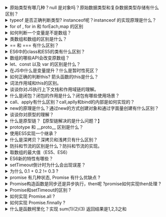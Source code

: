 <details>
<summary>原始类型有哪几种？null 是对象吗？原始数据类型和复杂数据类型存储有什么区别？</summary>
原始类型有6种，分别是undefined,null,bool,string,number,symbol(ES6新增)。

虽然 typeof null 返回的值是 object,但是null不是对象，而是基本数据类型的一种。

原始数据类型存储在栈内存，存储的是值。

复杂数据类型存储在堆内存，存储的是地址。当我们把对象赋值给另外一个变量的时候，复制的是地址，指向同一块内存空间，当其中一个对象改变时，另一个对象也会变化。
</details>
<details>
<summary>typeof 是否正确判断类型? instanceof呢？instanceof 的实现原理是什么？</summary>
首先 typeof 能够正确的判断基本数据类型，但是除了 null, typeof null输出的是对象。

但是对象来说，typeof 不能正确的判断其类型， typeof 一个函数可以输出 'function',而除此之外，输出的全是 object,这种情况下，我们无法准确的知道对象的类型。

instanceof可以准确的判断复杂数据类型，但是不能正确判断基本数据类型。(正确判断数据类型请戳：[这里](https://github.com/YvetteLau/Blog/blob/master/JS/data-type.js))

instanceof 是通过原型链判断的，A instanceof B, 在A的原型链中层层查找，是否有原型等于 B.__proto__，如果一直找到A的原型链的顶端(null;即 Object.prototype.__proto__),仍然不等于B.prototype，那么返回false，否则返回true.
instanceof的实现代码:
```js
// L instanceof R
function instance_of(L, R) {//L 表示左表达式，R 表示右表达式
  var o = R.prototype; // 取R的显式原型
  L = L.__proto__; // 取L的隐式原型
  while(true) {
    if (L === null) // 已经找到顶层
      return false;
    if (0 === L)  //当 O 严格等于 L 时，返回 true
      return false;
    L = L.__proto__; //继续向上一层原型链查找
  }
}
```
</details>
<details>
<summary>for of , for in 和 forEach,map 的区别</summary>
1.for...of循环：具有 iterator 接口，就可以用for...of循环遍历它的成员(属性值)。for...of循环可以使用的范围包括数组、Set 和 Map 结构、某些类似数组的对象、Generator 对象，以及字符串。for...of循环调用遍历器接口，数组的遍历器接口只返回具有数字索引的属性。对于普通的对象，for...of结构不能直接使用，会报错，必须部署了 Iterator 接口后才能使用。可以中断循环。

2.for...in循环：遍历对象自身的和继承的可枚举的属性, 不能直接获取属性值。可以中断循环。

3.forEach: 只能遍历数组，不能中断，没有返回值(或认为返回值是undefined)，不修改原数组。

4.map: 只能遍历数组，不能中断，返回值是修改后的数组，不修改原数组。

PS: Object.keys()：返回给定对象所有可枚举属性的字符串数组。

如还不了解 iterator 接口或 for...of, 请先阅读ES6文档: Iterator 和 for...of 循环
更多细节请戳: [这里](https://github.com/YvetteLau/Blog/blob/master/JS/for.js)
</details>
<details>
<summary>如何判断一个变量是不是数组？</summary>
1.使用 Array.isArray 判断，如果返回 true, 说明是数组

2.使用 instanceof Array 判断，如果返回true, 说明是数组

3.使用 Object.prototype.toString.call 判断，如果值是 [object Array], 说明是数组

4.通过 constructor 来判断，如果是数组，那么 arr.constructor===Array. (不准确，因为我们可以指定 obj.constructor=Array)
```js
function fn(){
  console.log(Array.isArray(arguments));  // false; 因为arguments是类数组，但不是数组
  console.log(Array.isArray([1,2,3,4])); // true
  console.log(arguments instanceof Array);// false
  console.log([1,2,3,4] instanceof Array);// true
  console.log(Object.prototype.toString.call(arguments));//[object Arguments]
  console.log(Object.prototype.toString.call([1,2,3,4])); //[object Array]
  console.log(arguments.constructor === Array); //false
  arguments.constructor = Array;
  console.log(arguments.constructor === Array);//true
  console.log(Array.isArray(arguments));  //false
}
fn(1,2,3,4);
```
</details>
<details>
<summary>类数组和数组的区别是什么？</summary>
1.拥有length属性，其它属性（索引）为非负整数（对象中的索引会被当做字符串来处理）;

2.不具有数组所具有的方法；

类数组是一个普通对象，而真实的数组是Array类型。

常见的类数组有: 函数的参数 arugments, DOM 对象列表(比如通过 document.querySelectorAll 得到的列表), jQuery 对象 (比如 $("div")).

类数组可以转换为数组:
```js
//第一种方法
Array.prototype.slice.call(arrayLike);
//第二种方法
[...arrayLike];
//第三种方法:
Array.from(arrayLike);
```
PS: 任何定义了遍历器（Iterator）接口的对象，都可以用扩展运算符转为真正的数组。

Array.from方法用于将两类对象转为真正的数组：类似数组的对象（array-like object）和可遍历（iterable）的对象。
</details>
<details>
<summary>== 和 === 有什么区别？</summary>
=== 不需要进行类型转换，只有类型相同并且值相等时，才返回 true.

== 如果两者类型不同，首先需要进行类型转换。具体流程如下:

1.首先判断两者类型是否相同，如果相等，判断值是否相等.

2.如果类型不同，进行类型转换

3.判断比较的是否是 null 或者是 undefined, 如果是, 返回 true .

4.判断两者类型是否为 string 和 number, 如果是, 将字符串转换成 number

5.判断其中一方是否为 boolean, 如果是, 将 boolean 转为 number 再进行判断

6.判断其中一方是否为 object 且另一方为 string、number 或者 symbol , 如果是, 将 object 转为原始类型再进行判断
```js
let person1 = {
  age: 25
}
let person2 = person1;
person2.age = 20;
console.log(person1 === person2); //true,注意复杂数据类型，比较的是引用地址
```
思考: []==![]
我们来分析一下: []==![] 是true还是false？

1.首先，我们需要知道 ! 优先级是高于 == (更多运算符优先级可查看: 运算符优先级)

2. ![] 引用类型转换成布尔值都是true,因此 ![]的是false

3.根据上面的比较步骤中的第五条，其中一方是 boolean，将 boolean 转为 number 再进行判断，false转换成 number，对应的值是 0.

4.根据上面比较步骤中的第六条，有一方是 number，那么将object也转换成Number,空数组转换成数字，对应的值是0.(空数组转换成数字，对应的值是0，如果数组中只有一个数字，那么转成number就是这个数字，其它情况，均为NaN)

5.0 == 0; 为true
</details>
<details>
<summary>ES6中的class和ES5的类有什么区别？</summary>
1.ES6 class 内部所有定义的方法都是不可枚举的;

2.ES6 class 必须使用 new 调用;

3.ES6 class 不存在变量提升;

4.ES6 class 默认即是严格模式;

5.ES6 class 子类必须在父类的构造函数中调用super()，这样才有this对象;ES5中类继承的关系是相反的，先有子类的this，然后用父类的方法应用在this上。
</details>
<details>
<summary>数组的哪些API会改变原数组？</summary>
修改原数组的API有:splice/reverse/fill/copyWithin/sort/push/pop/unshift/shift
不修改原数组的API有:slice/map/forEach/every/filter/reduce/entry/entries/find
</details>
<details>
<summary>let、const 以及 var 的区别是什么？</summary>
1.let 和 const 定义的变量不会出现变量提升，而 var 定义的变量会提升。

2.let 和 const 是JS中的块级作用域

3.let 和 const 不允许重复声明(会抛出错误)

4.let 和 const 定义的变量在定义语句之前，如果使用会抛出错误(形成了暂时性死区)，而 var 不会。

5.const 声明一个只读的常量。一旦声明，常量的值就不能改变(如果声明是一个对象，那么不能改变的是对象的引用地址)
</details>
<details>
<summary>在JS中什么是变量提升？什么是暂时性死区？</summary>
变量提升就是变量在声明之前就可以使用，值为undefined。

在代码块内，使用 let/const 命令声明变量之前，该变量都是不可用的(会抛出错误)。这在语法上，称为“暂时性死区”。暂时性死区也意味着 typeof 不再是一个百分百安全的操作。
```js
typeof x; // ReferenceError(暂时性死区，抛错)
let x;
```
```js
typeof y;
// 值是undefined,不会报错
```
暂时性死区的本质就是，只要一进入当前作用域，所要使用的变量就已经存在了，但是不可获取，只有等到声明变量的那一行代码出现，才可以获取和使用该变量。
</details>
<details>
<summary>如何正确的判断this? 箭头函数的this是什么？</summary>
this的绑定规则有四种：默认绑定，隐式绑定，显式绑定，new绑定.

1.函数是否在 new 中调用(new绑定)，如果是，那么 this 绑定的是新创建的对象。

2.函数是否通过 call,apply 调用，或者使用了 bind (即硬绑定)，如果是，那么this绑定的就是指定的对象。

3.函数是否在某个上下文对象中调用(隐式绑定)，如果是的话，this 绑定的是那个上下文对象。一般是 obj.foo()

4.如果以上都不是，那么使用默认绑定。如果在严格模式下，则绑定到 undefined，否则绑定到全局对象。

5.如果把 null 或者 undefined 作为 this 的绑定对象传入 call、apply 或者 bind, 这些值在调用时会被忽略，实际应用的是默认绑定规则。

6.箭头函数没有自己的 this, 它的this继承于上一层代码块的this。

测试下是否已经成功Get了此知识点(浏览器执行环境):
```js
var number = 5;
var obj = {
  number: 3,
  fn1: (function() {
    var number;
    this.number *= 2;
    number = number * 2;
    number = 3;
    return function() {
      var num = this.number;
      this.number *= 2;
      console.log(num);
      number *= 3;
      console.log(number);
    }
  })()
}
var fn1 = obj.fn1;
fn1.call(null);
obj.fn1();
console.log(window.number);
```
</details>
<details>
<summary>词法作用域和this的区别。</summary>
1.词法作用域是由你在写代码时将变量和块作用域写在哪里来决定的

2.this 是在调用时被绑定的，this 指向什么，完全取决于函数的调用位置(关于this的指向问题，本文已经有说明)
</details>
<details>
<summary>谈谈你对JS执行上下文栈和作用域链的理解。</summary>
执行上下文就是当前 JavaScript 代码被解析和执行时所在环境, JS执行上下文栈可以认为是一个存储函数调用的栈结构，遵循先进后出的原则。

1.JavaScript执行在单线程上，所有的代码都是排队执行。

2.一开始浏览器执行全局的代码时，首先创建全局的执行上下文，压入执行栈的顶部。

3.每当进入一个函数的执行就会创建函数的执行上下文，并且把它压入执行栈的顶部。当前函数执行-完成后，当前函数的执行上下文出栈，并等待垃圾回收。

4.浏览器的JS执行引擎总是访问栈顶的执行上下文。

5.全局上下文只有唯一的一个，它在浏览器关闭时出栈。

作用域链: 无论是 LHS 还是 RHS 查询，都会在当前的作用域开始查找，如果没有找到，就会向上级作用域继续查找目标标识符，每次上升一个作用域，一直到全局作用域为止。
</details>
<details>
<summary>什么是闭包？闭包的作用是什么？闭包有哪些使用场景？</summary>
闭包是指有权访问另一个函数作用域中的变量的函数，创建闭包最常用的方式就是在一个函数内部创建另一个函数。

闭包的作用有:

1.封装私有变量

2.模仿块级作用域(ES5中没有块级作用域)

3.实现JS的模块
</details>
<details>
<summary>call、apply有什么区别？call,aplly和bind的内部是如何实现的？</summary>
call 和 apply 的功能相同，区别在于传参的方式不一样:

1.fn.call(obj, arg1, arg2, ...),调用一个函数, 具有一个指定的this值和分别地提供的参数(参数的列表)。

2.fn.apply(obj, [argsArray]),调用一个函数，具有一个指定的this值，以及作为一个数组（或类数组对象）提供的参数。
### call核心:
1.将函数设为传入参数的属性

2.指定this到函数并传入给定参数执行函数

3.如果不传入参数或者参数为null，默认指向为 window / global

4.删除参数上的函数
```js
Function.prototype.call = function(context) {
  /** 如果第一个参数传入的是 null 或者是 undefined, 那么指向this指向 window/global */ 
  /** 如果第一个参数传入的不是null或者是undefined, 那么必须是一个对象 */
  if (!context) {
    //context为null或者是undefined
    context = typeof window === 'undefined' ? global : window;
  }
  context.fn = this; //this指向的是当前的函数(Function的实例)
  let args = [...arguments].slice(1); //获取除了this指向对象以外的参数, 空数组slice后返回的仍然是空数组
  let result = context.fn(...args); //隐式绑定,当前函数的this指向了context.
  delete context.fn;
  return result;
}

//测试代码
var foo = {
  name: 'Selina'
}
var name = 'Chirs';
function bar(job, age) {
  console.log(this.name)
  console.log(job, age)
}
bar.call(foo, 'programmer', 20);
// Selina programmer 20
bar.call(null, 'teacher', 25);
// 浏览器环境: Chirs teacher 25; node 环境: undefined teacher 25
```

### apply
apply的实现和call很类似，但是需要注意他们的参数是不一样的，apply的第二个参数是数组或类数组.
```js
Function.prototype.apply = function(context, rest) {
  if (!context) {
    //context为null或者是undefined时,设置默认值
    context = typeof window === 'undefined' ? global : window;
  }
  context.fn = this;
  let result = context.fn(...rest);
  delete context.fn;
  return result;
}
var foo = {
  name: 'Selina'
}
var name = 'Chirs'
function bar(job, age) {
  console.log(this.name)
  console.log(job, age)
}
bar.apply(foo, ['programmer', 20]);
// Selina programmer 20
bar.apply(null, ['teacher', 25]);
// 浏览器环境: Chirs programmer 20; node 环境: undefined teacher 25
```
### bind
bind 和 call/apply 有一个很重要的区别，一个函数被 call/apply 的时候，会直接调用，但是 bind 会创建一个新函数。当这个新函数被调用时，bind() 的第一个参数将作为它运行时的 this，之后的一序列参数将会在传递的实参前传入作为它的参数。
```js
Function.prototype.bind = function(context) {
  if (typeof this !== 'function') {
    throw new Error('not a function')
  }
  let self = this;
  let args = [...arguments].slice(1);
  function Fn() {}
  Fn.prototype = this.prototype;
  let bound = function() {
    let res = [...args, ...arguments];//bind传递的参数和函数调用时传递的参数拼接
    context = this instanceof Fn ? this : context || this;
    return self.apply(context, res);
  }
  //原型链
  bound.prototype = new Fn();
  return bound;
}
var name = 'Jack';
function person(age, job, gender) {
  console.log(this.name, age, job, gender)
}
var Yve = { name: 'Yvette' };
let result = person.bind(Yve, 22, 'engineer')('female');
```
</details>
<details>
<summary>new的原理是什么？通过new的方式创建对象和通过字面量创建有什么区别？</summary>

### new

1.创建一个新对象。

2.这个新对象会被执行[[原型]]连接。

3.将构造函数的作用域赋值给新对象，即this指向这个新对象.

4.如果函数没有返回其他对象，那么new表达式中的函数调用会自动返回这个新对象。
```js
function new(func) {
  let target = {}
  target.__proto__ = func.prototype;
  let res = func.call(target);
  if (typeof (res) === 'object' || typeof (res) === 'function') {
    return res;
  }
  return target;
}
```
字面量创建对象，不会调用 Object构造函数, 简洁且性能更好;

new Object() 方式创建对象本质上是方法调用，涉及到在proto链中遍历该方法，当找到该方法后，又会生产方法调用必须的 堆栈信息，方法调用结束后，还要释放该堆栈，性能不如字面量的方式。

通过对象字面量定义对象时，不会调用Object构造函数。
</details>
<details>
<summary>谈谈你对原型的理解？</summary>
在 JavaScript 中，每当定义一个对象（函数也是对象）时候，对象中都会包含一些预定义的属性。其中每个函数对象都有一个prototype 属性，这个属性指向函数的原型对象。使用原型对象的好处是所有对象实例共享它所包含的属性和方法。
</details>
<details>
<summary>什么是原型链？【原型链解决的是什么问题？】</summary>
原型链解决的主要是继承问题。

每个对象拥有一个原型对象，通过 proto (读音: dunder proto) 指针指向其原型对象，并从中继承方法和属性，同时原型对象也可能拥有原型，这样一层一层，最终指向 null( Object.proptotype.__proto__ 指向的是null)。这种关系被称为原型链 (prototype chain)，通过原型链一个对象可以拥有定义在其他对象中的属性和方法。

构造函数 Parent、Parent.prototype 和 实例 p 的关系如下: (p.__proto__===Parent.prototype)
![pic](https://mmbiz.qpic.cn/mmbiz_jpg/nnic7Ckj9Nq3lGkkQ09wv8A1tVgmIOvIlqm9xrLzQ1Qw0sEia3HaGiaNlyXVY3ibDMQ8SlicermHEjdANW29CFvic4qw/640?wx_fmt=jpeg&tp=webp&wxfrom=5&wx_lazy=1&wx_co=1)
</details>
<details>
<summary>prototype 和 __proto__ 区别是什么？</summary>
prototype是构造函数的属性。

__proto__ 是每个实例都有的属性，可以访问 [[prototype]] 属性。

实例的 __proto__ 与其构造函数的prototype指向的是同一个对象。
```js
function Student(name) {
  this.name = name;
}
Student.prototype.setAge = function() {
  this.age = 20;
}
let Jack = new Student('jack');
console.log(Jack.__proto__)
//console.log(Object.getPrototypeOf(Jack))
console.log(Student.prototype)
console.log(Jack.__proto__ === Student.prototype); //true
```
</details>
<details>
<summary>使用ES5实现一个继承？</summary>

### 组合继承(最常用的继承方式)

```js
function SuperType(name) {
  this.name = name;
  this.colors = ['red', 'blue', 'green'];
}
SuperType.prototype.sayName = function() {
  console.log(this.name)
}
function SubType(name, age) {
  SuperType.call(this, name)
  this.age = age;
}
SubType.prototype = new SuperType();
SubType.prototype.constructor = SubType;
SubType.prototype.sayAge = function() {
  console.log(this.age);
}
```
</details>
<details>
<summary>什么是深拷贝？深拷贝和浅拷贝有什么区别？</summary>
浅拷贝是指只复制第一层对象，但是当对象的属性是引用类型时，实质复制的是其引用，当引用指向的值改变时也会跟着变化。

深拷贝复制变量值，对于非基本类型的变量，则递归至基本类型变量后，再复制。深拷贝后的对象与原来的对象是完全隔离的，互不影响，对一个对象的修改并不会影响另一个对象。

实现一个深拷贝:
```js
function deepClone(obj) { // 递归拷贝
  if (obj === null) return null;
  if (typeof obj !== 'object') {
    return obj
  }
  let t = new obj.constructor();
  for (let key in obj) {
    t[key] = deepClone(obj[key]);
  }
  return t;
}
```
</details>
<details>
<summary>防抖和节流的区别是什么？防抖和节流的实现。</summary>
防抖和节流的作用都是防止函数多次调用。区别在于，假设一个用户一直触发这个函数，且每次触发函数的间隔小于设置的时间，防抖的情况下只会调用一次，而节流的情况会每隔一定时间调用一次函数。

### 防抖(debounce): n秒内函数只会执行一次，如果n秒内高频事件再次被触发，则重新计算时间

```js
  function debounce(func, wait, immediate = true) {
    let timeout, context, args;
    const later = () => setTimeout(() => {
      // 延迟函数执行完毕，清空定时器
      timeout = null;
      // 延迟执行的情况下，函数会在延迟函数中执行
      // 使用到之前缓存的参数和上下文
      if (!immediate) {
        fn.apply(context, args);
      }
    }, wait);
    let debounced = function(...params) {
      if (!timeout) {
        timeout = later();
        if (immediate) {
          // 立即执行
          func.apply(this, params)
        } else {
          //闭包
          context = this;
          args = params;
        }
      } else {
        cleatTimeout(timeout);
        timeout = later();
      }
    }
    debounced.cancel = function() {
      clearTimeout(timeout);
      timeout = null;
    }
    return debounced;
  }
```
防抖的应用场景:

1.每次 resize/scroll 触发统计事件

2.文本输入的验证（连续输入文字后发送 AJAX 请求进行验证，验证一次就好）
### 节流(throttle): 高频事件在规定时间内只会执行一次，执行一次后，只有大于设定的执行周期后才会执行第二次。

```js
//underscore.js
function throttle(func, wait, options) {
  var timeout, context, args, result;
  var previous = 0;
  if (!options) options = {};

  var later = function() {
    previous = options.leading === false ? 0 : _.now();
    timeout = null;
    result = func.apply(context, args);
    if (!timeout) context = args = null;
  };

  var throttled = function() {
    var now = _.now();
    if (!previous && options.leading === false) previous = now;
    var remaining = wait - (now - previous);
    context = this;
    args = arguments;
    if (remaining <= 0 || remaining > wait) {
      if (timeout) {
        clearTimeout(timeout);
        timeout = null;
      }
      previous = now;
      result = func.apply(context, args);
      if (!timeout) context = args = null;
    } else if (!timeout && options.trailing !== false) {
      timeout = setTimeout(later, remaining);
    }
    return result;
  };

  throttled.cancel = function() {
    clearTimeout(timeout);
    previous = 0;
    timeout = context = args = null;
  };

  return throttled;
};
```
函数节流的应用场景有:

1.DOM 元素的拖拽功能实现（mousemove）

2.射击游戏的 mousedown/keydown 事件（单位时间只能发射一颗子弹）

3.计算鼠标移动的距离（mousemove）

4.Canvas 模拟画板功能（mousemove）

5.搜索联想（keyup）

6.监听滚动事件判断是否到页面底部自动加载更多：给 scroll 加了 debounce 后，只有用户停止滚动后，才会判断是否到了页面底部；如果是 throttle 的话，只要页面滚动就会间隔一段时间判断一次
</details>
<details>
<summary>取数组的最大值（ES5、ES6）</summary>

```js
// ES5 的写法
Math.max.apply(null, [14,3,77,30])
// ES6 的写法
Math.max(...[14,3,77,30])
// reduce
[14,3,77,30].reduce((accumulator, currentValue) => {
  return accumulator = accumulator > currentValue ? accumulator : currentValue
})
```
</details>
<details>
<summary>ES6新的特性有哪些？</summary>
1.新增了块级作用域(let,const)

2.提供了定义类的语法糖(class)

3.新增了一种基本数据类型(Symbol)

4.新增了变量的解构赋值

5.函数参数允许设置默认值，引入了rest参数，新增了箭头函数

6.数组新增了一些API，如 isArray / from / of 方法;数组实例新增了entries()，keys() 和 values() 等方法

7.对象和数组新增了扩展运算符

8.ES6 新增了模块化(import/export)

9.ES6 新增了 Set 和 Map 数据结构

10.ES6 原生提供 Proxy 构造函数，用来生成 Proxy 实例

11.ES6 新增了生成器(Generator)和遍历器(Iterator)
</details>
<details>
<summary>setTimeout倒计时为什么会出现误差？</summary>
setTimeout() 只是将事件插入了“任务队列”，必须等当前代码（执行栈）执行完，主线程才会去执行它指定的回调函数。要是当前代码消耗时间很长，也有可能要等很久，所以并没办法保证回调函数一定会在 setTimeout() 指定的时间执行。所以， setTimeout() 的第二个参数表示的是最少时间，并非是确切时间。

HTML5标准规定了 setTimeout() 的第二个参数的最小值不得小于4毫秒，如果低于这个值，则默认是4毫秒。在此之前。老版本的浏览器都将最短时间设为10毫秒。另外，对于那些DOM的变动（尤其是涉及页面重新渲染的部分），通常是间隔16毫秒执行。这时使用 requestAnimationFrame() 的效果要好于 setTimeout();
</details>
<details>
<summary>为什么 0.1 + 0.2 != 0.3 ?</summary>
0.1 + 0.2 != 0.3 是因为在进制转换和进阶运算的过程中出现精度损失。

下面是详细解释:

JavaScript使用 Number 类型表示数字(整数和浮点数)，使用64位表示一个数字。
![image](https://mmbiz.qpic.cn/mmbiz_jpg/nnic7Ckj9Nq3lGkkQ09wv8A1tVgmIOvIlvB8YDMKRXwR73ow9jdBOczQTQOnnaM1riar07A66xCddcRiaoE1f7iatA/640?wx_fmt=jpeg&tp=webp&wxfrom=5&wx_lazy=1&wx_co=1)
图片说明:

1.第0位：符号位，0表示正数，1表示负数(s)

2.第1位到第11位：储存指数部分（e）

3.第12位到第63位：储存小数部分（即有效数字）f

计算机无法直接对十进制的数字进行运算, 需要先对照 IEEE 754 规范转换成二进制，然后对阶运算。
### 1.进制转换
0.1和0.2转换成二进制后会无限循环

```js
0.1 -> 0.0001100110011001...(无限循环)
0.2 -> 0.0011001100110011...(无限循环)
```
但是由于IEEE 754尾数位数限制，需要将后面多余的位截掉，这样在进制之间的转换中精度已经损失。
### 2.对阶运算
由于指数位数不相同，运算时需要对阶运算 这部分也可能产生精度损失。

按照上面两步运算（包括两步的精度损失），最后的结果是

0.0100110011001100110011001100110011001100110011001100

结果转换成十进制之后就是 0.30000000000000004。
</details>
<details>
<summary>promise 有几种状态, Promise 有什么优缺点 ?</summary>
promise有三种状态: fulfilled, rejected, resolved.

### Promise 的优点:
1.一旦状态改变，就不会再变，任何时候都可以得到这个结果

2.可以将异步操作以同步操作的流程表达出来，避免了层层嵌套的回调函数
### Promise 的缺点:
1.无法取消 Promise

2.当处于pending状态时，无法得知目前进展到哪一个阶段
</details>
<details>
<summary>Promise构造函数是同步还是异步执行，then呢 ?promise如何实现then处理 ?</summary>
Promise的构造函数是同步执行的。then 是异步执行的。

promise的then实现，详见: Promise源码实现
</details>
<details>
<summary>Promise和setTimeout的区别 ?</summary>
Promise 是微任务，setTimeout 是宏任务，同一个事件循环中，promise.then总是先于 setTimeout 执行。同一个事件循环中，promise.then 先于 setTimeout 执行。
</details>
<details>
<summary>如何实现 Promise.all ?</summary>
要实现 Promise.all,首先我们需要知道 Promise.all 的功能：

1.如果传入的参数是一个空的可迭代对象，那么此promise对象回调完成(resolve),只有此情况，是同步执行的，其它都是异步返回的。

2.如果传入的参数不包含任何 promise，则返回一个异步完成. promises 中所有的promise都promise都“完成”时或参数中不包含 promise 时回调完成。

3.如果参数中有一个promise失败，那么Promise.all返回的promise对象失败

4.在任何情况下，Promise.all 返回的 promise 的完成状态的结果都是一个数组

```js
Promise.all = function(promises) {
  return new Promise((resolve, reject) => {
    let index = 0;
    let result = [];
    if (promises.length === 0) {
      resolve(result)
    } else {
      setTimeout(() => {
        function processValue(i, data) {
          result[i] = data;
          if (++index === promises.length) {
            resolve(result);
          }
        }
        for (let i = 0; i < promises.length; i++) {
          //promises[i] 可能是普通值
          Promise.resolve(promises[i]).then((data) => {
            processValue(i, data);
          }, (err) => {
            reject(err);
            return;
          })
        }
      });
    }
  });
}
```
</details>
<details>
<summary>如何实现 Promise.finnally ?</summary>
不管成功还是失败，都会走到finally中,并且finally之后，还可以继续then。并且会将值原封不动的传递给后面的then.

```js
Promise.prototype.finally  = function(callback) {
  return this.then((value) => {
    return Promise.resolve(callback()).then(() => {
      return value;
    })
  }, (err) => {
    return Promise.resolve(callback()).then(() => {
      throw err;
    });
  });
}
```
</details>
<details>
<summary>什么是函数柯里化？实现 sum(1)(2)(3) 返回结果是1,2,3之和</summary>
函数柯里化是把接受多个参数的函数变换成接受一个单一参数（最初函数的第一个参数）的函数，并且返回接受余下的参数而且返回结果的新函数的技术。

```js
  function sum(a) {
    return function(b) {
      return function(c) {
        return a + b + c;
      }
    }
  }
  console.log(sum(1)(2)(3)); // 6
```
引申：实现一个curry函数，将普通函数进行柯里化:

```js
function curry(fn ,args = []) {
  return function() {
    let rest = [...args, ...arguments];
    if (rest.length < fn.length) {
      return curry.call(this, fn, rest);
    } else {
      return fn.apply(this, rest)
    }
  }
}
// test
function sum(a,b,c) {
  return a+b+c;
}
let sumFn = curry(sum);
console.log(sumFn(1)(2)(3)); //6
console.log(sumFn(1)(2, 3)); //6
```
</details>